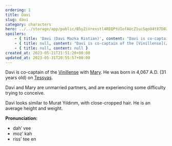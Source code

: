 ```yaml
---
ordering: 1
title: Davi
slug: davi
category: characters
hero: ../../storage/app/public/B5yZiVrexstl4REQPtUIofAUcZ1ucSqoU4t87D0Z.jpg
spoilers:
    - { title: 'Davi (Davi Mazka Ristian)', content: "Davi is co-captain of the [Vinillense](/category/spaceships/vinillense) with [Mary](/category/characters/mary). He was born in 4,067 A.D. (31 years old) on [Tessyas](/category/planets-cities/tessyas). Davi and Mary are unmarried partners, and are experiencing some difficulty trying to conceive.\r\n\r\nAfter returning to the home he fled as a child to face his abusive father, and reading some pointed words from [his sister](/category/characters/cat), Davi finally reconciled his strict code of non-violence. When [Jacquan Koliss](/category/characters/jacquan-koliss) was unmasked as a [Gaian](/category/organizations/visitors), Davi chased him down and fought him. Though Davi lost the fight, he delayed the traitorous chairperson's escape.\r\n\r\nDavi looks similar to Murat Yıldırım, with close-cropped hair. He is an average height and weight.\r\n\r\n**Pronunciation:**\r\n- dah’ vee\r\n- moz’ kah\r\n- riss’ tee en" }
    - { title: null, content: "Davi is co-captain of the [Vinillense](/category/spaceships/vinillense) with [Mary](/category/characters/mary). He was born in 4,067 A.D. (31 years old) on [Tessyas](/category/planets-cities/tessyas). Davi and Mary are unmarried partners, and are experiencing some difficulty trying to conceive.\r\n\r\nAfter returning to the home he fled as a child to face his abusive father, and reading some pointed words from [his sister](/category/characters/cat), Davi finally reconciled his strict code of non-violence. When [Jacquan Koliss](/category/characters/jacquan-koliss) was unmasked as a [Gaian](/category/organizations/visitors), Davi chased him down and fought him. Though Davi lost the fight, he delayed the traitorous chairperson's escape.\r\n\r\nFollowing the rebellion on [Velopa](/category/planets-cities/velopa), Davi learned that the [Capstone](/category/spaceships/capstone) had been captured by Gaians. He made a choice to investigate [Bahadar Keskrin's](/category/characters/bahadar) death with Mary, however, keeping the Capstone's fate to himself. He snuck into an [Ur-Magad](/category/planets-cities/ur-magad) statehouse.\r\n\r\nDavi looks similar to Murat Yıldırım, with close-cropped hair. He is an average height and weight.\r\n\r\n**Pronunciation:**\r\n- dah’ vee\r\n- moz’ kah\r\n- riss’ tee en" }
    - { title: null, content: null }
created_at: 2023-05-21T21:51:20+00:00
updated_at: 2023-05-31T20:55:57+00:00
---
```

Davi is co-captain of the [Vinillense](/category/spaceships/vinillense) with [Mary](/category/characters/mary). He was born in 4,067 A.D. (31 years old) on [Tessyas](/category/planets-cities/tessyas).

Davi and Mary are unmarried partners, and are experiencing some difficulty trying to conceive.

Davi looks similar to Murat Yıldırım, with close-cropped hair. He is an average height and weight.

**Pronunciation:**
- dah’ vee
- moz’ kah
- riss’ tee en